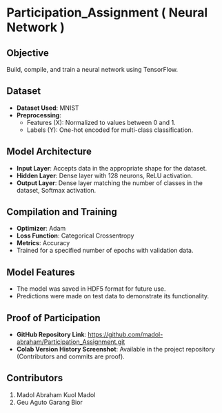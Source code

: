 # Participation_Assignment ( Neural Network )

## Objective
Build, compile, and train a neural network using TensorFlow.

## Dataset
- **Dataset Used**: MNIST
- **Preprocessing**:
  - Features (X): Normalized to values between 0 and 1.
  - Labels (Y): One-hot encoded for multi-class classification.

## Model Architecture
- **Input Layer**: Accepts data in the appropriate shape for the dataset.
- **Hidden Layer**: Dense layer with 128 neurons, ReLU activation.
- **Output Layer**: Dense layer matching the number of classes in the dataset, Softmax activation.

## Compilation and Training
- **Optimizer**: Adam
- **Loss Function**: Categorical Crossentropy
- **Metrics**: Accuracy
- Trained for a specified number of epochs with validation data.

## Model Features
- The model was saved in HDF5 format for future use.
- Predictions were made on test data to demonstrate its functionality.

## Proof of Participation
- **GitHub Repository Link**: https://github.com/madol-abraham/Participation_Assignment.git
- **Colab Version History Screenshot**: Available in the project repository (Contributors and commits are proof).

## Contributors
1. Madol Abraham Kuol Madol
2. Geu Aguto Garang Bior
